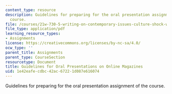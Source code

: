 ```yaml
---
content_type: resource
description: Guidelines for preparing for the oral presentation assignment of the
  course.
file: /courses/21w-730-5-writing-on-contemporary-issues-culture-shock-writing-editing-and-publishing-in-cyberspace-fall-2008/1e42eafecdbc42ac67221d087e616074_or_prstn_mag_gdl.pdf
file_type: application/pdf
learning_resource_types:
- Assignments
license: https://creativecommons.org/licenses/by-nc-sa/4.0/
ocw_type: ''
parent_title: Assignments
parent_type: CourseSection
resourcetype: Document
title: Guidelines for Oral Presentations on Online Magazines
uid: 1e42eafe-cdbc-42ac-6722-1d087e616074
---
```

Guidelines for preparing for the oral presentation assignment of the course.